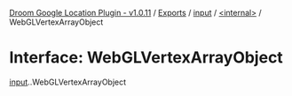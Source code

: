 [Droom Google Location Plugin - v1.0.11](../README.md) / [Exports](../modules.md) / [input](../modules/input.md) / [<internal\>](../modules/input._internal_.md) / WebGLVertexArrayObject

# Interface: WebGLVertexArrayObject

[input](../modules/input.md).[<internal>](../modules/input._internal_.md).WebGLVertexArrayObject
